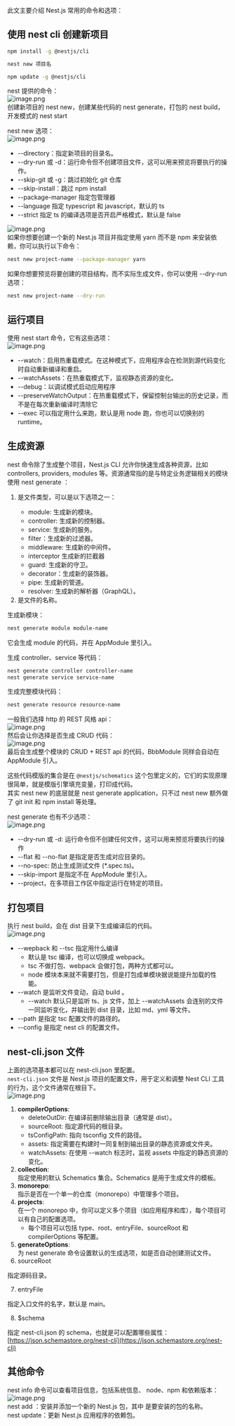 此文主要介绍 Nest.js 常用的命令和选项：
## 使用 nest cli 创建新项目
```bash
npm install -g @nestjs/cli

nest new 项目名

npm update -g @nestjs/cli
```
nest 提供的命令：<br />![image.png](https://cdn.nlark.com/yuque/0/2023/png/21596389/1686358843232-2ce5464f-f137-46bc-b38e-0bc3111ddb8c.png#averageHue=%23353434&clientId=ua100eb1d-51ce-4&from=paste&height=478&id=ud844c497&originHeight=1034&originWidth=1450&originalType=binary&ratio=2&rotation=0&showTitle=false&size=210410&status=done&style=none&taskId=u1b5fc4da-5aa9-4d00-9c8c-dca134b0824&title=&width=671)<br />创建新项目的 nest new，创建某些代码的 nest generate，打包的 nest build，开发模式的 nest start	

nest new 选项：<br />![image.png](https://cdn.nlark.com/yuque/0/2023/png/21596389/1686358963430-70ec9185-4f7a-4596-aeaf-284994a8f059.png#averageHue=%23363636&clientId=ua100eb1d-51ce-4&from=paste&height=212&id=u0e8eef03&originHeight=424&originWidth=1774&originalType=binary&ratio=2&rotation=0&showTitle=false&size=84494&status=done&style=none&taskId=u1df57410-e647-4813-acc2-7df85092afa&title=&width=887)

- --directory：指定新项目的目录名。
- --dry-run 或 -d：运行命令但不创建项目文件，这可以用来预览将要执行的操作。
- --skip-git 或 -g：跳过初始化 git 仓库
- --skip-install：跳过 npm install
- --package-manager 指定包管理器
- --language 指定 typescript 和 javascript，默认的 ts
- --strict 指定 ts 的编译选项是否开启严格模式，默认是 false

![image.png](https://cdn.nlark.com/yuque/0/2023/png/21596389/1686359281721-c9d1a923-d7be-49c0-8933-ae78dd30fee8.png#averageHue=%23353535&clientId=ua100eb1d-51ce-4&from=paste&height=105&id=u57c6f7a6&originHeight=210&originWidth=874&originalType=binary&ratio=2&rotation=0&showTitle=false&size=26419&status=done&style=none&taskId=uca964972-e8c0-4b83-a07a-8d83eae9036&title=&width=437)<br />如果你想要创建一个新的 Nest.js 项目并指定使用 yarn 而不是 npm 来安装依赖，你可以执行以下命令：
```bash
nest new project-name --package-manager yarn
```
如果你想要预览将要创建的项目结构，而不实际生成文件，你可以使用 --dry-run 选项：
```bash
nest new project-name --dry-run
```

## 运行项目
使用 nest start 命令，它有这些选项：<br />![image.png](https://cdn.nlark.com/yuque/0/2023/png/21596389/1686367127722-e79a5a74-1e88-4c87-813f-aea123b9df72.png#averageHue=%23343434&clientId=ua100eb1d-51ce-4&from=paste&height=260&id=eEnFN&originHeight=590&originWidth=1976&originalType=binary&ratio=2&rotation=0&showTitle=false&size=109482&status=done&style=none&taskId=ud8472409-be00-482e-b1c6-41e64dd733b&title=&width=872)

- --watch：启用热重载模式。在这种模式下，应用程序会在检测到源代码变化时自动重新编译和重启。
- --watchAssets：在热重载模式下，监视静态资源的变化。
- --debug：以调试模式启动应用程序
- --preserveWatchOutput：在热重载模式下，保留控制台输出的历史记录，而不是在每次重新编译时清除它
- --exec 可以指定用什么来跑，默认是用 node 跑，你也可以切换别的 runtime。

## 生成资源
nest 命令除了生成整个项目，Nest.js CLI 允许你快速生成各种资源，比如 controllers, providers, modules 等。资源通常指的是与特定业务逻辑相关的模块<br />使用 nest generate <schematic> <name>：

1. <schematic> 是文件类型，可以是以下选项之一：
   - module: 生成新的模块。
   - controller: 生成新的控制器。
   - service: 生成新的服务。
   - filter：生成新的过滤器。
   - middleware: 生成新的中间件。
   - interceptor 生成新的拦截器
   - guard: 生成新的守卫。
   - decorator：生成新的装饰器。
   - pipe: 生成新的管道。
   - resolver: 生成新的解析器（GraphQL）。
2. <name> 是文件的名称。

生成新模块：
```bash
nest generate module module-name
```
它会生成 module 的代码，并在 AppModule 里引入。

生成 controller、service 等代码：
```bash
nest generate controller controller-name
nest generate service service-name
```

生成完整模块代码：
```bash
nest generate resource resource-name
```
一般我们选择 http 的 REST 风格 api：<br />![image.png](https://cdn.nlark.com/yuque/0/2023/png/21596389/1686362353535-c383e6d0-5181-4077-a6af-d100007fc438.png#averageHue=%23393939&clientId=ua100eb1d-51ce-4&from=paste&height=98&id=uf34ee406&originHeight=196&originWidth=814&originalType=binary&ratio=2&rotation=0&showTitle=false&size=34364&status=done&style=none&taskId=u9ab0b58b-9978-4aad-ac26-12a0d4b110e&title=&width=407)<br />然后会让你选择是否生成 CRUD 代码：<br />![image.png](https://cdn.nlark.com/yuque/0/2023/png/21596389/1686362391823-a599495f-e338-42fe-8530-ec35d223958c.png#averageHue=%23434343&clientId=ua100eb1d-51ce-4&from=paste&height=22&id=u1ff16155&originHeight=44&originWidth=804&originalType=binary&ratio=2&rotation=0&showTitle=false&size=8629&status=done&style=none&taskId=ub4be2a14-b6e7-4ae7-b43c-ca5d2ab1223&title=&width=402)<br />最后会生成整个模块的 CRUD + REST api 的代码，BbbModule 同样会自动在 AppModule 引入。

这些代码模版的集合是在 `@nestjs/schematics` 这个包里定义的，它们的实现原理很简单，就是模版引擎填充变量，打印成代码。<br />其实 nest new 的底层就是 nest generate application，只不过 nest new 额外做了 git init 和 npm install 等处理。

nest generate 也有不少选项：<br />![image.png](https://cdn.nlark.com/yuque/0/2023/png/21596389/1686362783764-1914b5e5-ea2e-422f-88b6-0d00440a1cf5.png#averageHue=%23393939&clientId=ua100eb1d-51ce-4&from=paste&height=155&id=ub196eac1&originHeight=310&originWidth=1412&originalType=binary&ratio=2&rotation=0&showTitle=false&size=59252&status=done&style=none&taskId=u525aa91c-0c36-4aab-879a-38c3ff9c403&title=&width=706)

- --dry-run 或 -d: 运行命令但不创建任何文件，这可以用来预览将要执行的操作
- --flat 和 --no-flat 是指定是否生成对应目录的。
- --no-spec: 防止生成测试文件 (*.spec.ts)。
- --skip-import 是指定不在 AppModule 里引入。
-  --project，在多项目工作区中指定运行在特定的项目。

## 打包项目
执行 nest build，会在 dist 目录下生成编译后的代码。<br />![image.png](https://cdn.nlark.com/yuque/0/2023/png/21596389/1686363049370-a21f47a8-734f-4caf-80c7-aef76338e27d.png#averageHue=%23393939&clientId=ua100eb1d-51ce-4&from=paste&height=198&id=u11a8d227&originHeight=396&originWidth=918&originalType=binary&ratio=2&rotation=0&showTitle=false&size=61016&status=done&style=none&taskId=u5201ea98-e1aa-4956-a83b-94775fe3361&title=&width=459)

- --wepback 和 --tsc 指定用什么编译
   - 默认是 tsc 编译，也可以切换成 webpack。
   - tsc 不做打包、webpack 会做打包，两种方式都可以。
   - node 模块本来就不需要打包，但是打包成单模块据说能提升加载的性能。
- --watch 是监听文件变动，自动 build 。
   - --watch 默认只是监听 ts、js 文件，加上 --watchAssets 会连别的文件一同监听变化，并输出到 dist 目录，比如 md、yml 等文件。
- --path 是指定 tsc 配置文件的路径的。
- --config 是指定 nest cli 的配置文件。

## nest-cli.json 文件
上面的选项基本都可以在 nest-cli.json 里配置。<br />`nest-cli.json` 文件是 Nest.js 项目的配置文件，用于定义和调整 Nest CLI 工具的行为，这个文件通常在根目下。<br />![image.png](https://cdn.nlark.com/yuque/0/2023/png/21596389/1686366355859-bdd18663-281b-427c-a0a6-2266bb1328f0.png#averageHue=%232c2b2b&clientId=ua100eb1d-51ce-4&from=paste&height=268&id=u353f2f0b&originHeight=536&originWidth=1326&originalType=binary&ratio=2&rotation=0&showTitle=false&size=67815&status=done&style=none&taskId=u3572c4f2-a428-429d-bfc2-056df267923&title=&width=663)

1. **compilerOptions**:
   - deleteOutDir: 在编译前删除输出目录（通常是 dist）。
   - sourceRoot: 指定源代码的根目录。
   - tsConfigPath: 指向 tsconfig 文件的路径。
   - assets: 指定需要在构建时一同复制到输出目录的静态资源或文件夹。
   - watchAssets: 在使用 --watch 标志时，监视 assets 中指定的静态资源的变化。
2. **collection**:<br />指定使用的默认 Schematics 集合。Schematics 是用于生成文件的模板。
3. **monorepo**:<br />指示是否在一个单一的仓库（monorepo）中管理多个项目。
4. **projects**:<br />在一个 monorepo 中，你可以定义多个项目（如应用程序和库），每个项目可以有自己的配置选项。
   - 每个项目可以包括 type、root、entryFile、sourceRoot 和 compilerOptions 等配置。
5. **generateOptions**:<br />为 nest generate 命令设置默认的生成选项，如是否自动创建测试文件。
6. sourceRoot 

指定源码目录。

7. entryFile

指定入口文件的名字，默认是 main。

8. $schema 

指定 nest-cli.json 的 schema，也就是可以配置哪些属性：[https://json.schemastore.org/nest-cli](https://json.schemastore.org/nest-cli)

## 其他命令
nest info 命令可以查看项目信息，包括系统信息、 node、npm 和依赖版本：<br />![image.png](https://cdn.nlark.com/yuque/0/2023/png/21596389/1686367231403-5997acc9-0337-472d-892a-7278a24b20bf.png#averageHue=%23323030&clientId=ua100eb1d-51ce-4&from=paste&height=368&id=u2e33e20f&originHeight=736&originWidth=814&originalType=binary&ratio=2&rotation=0&showTitle=false&size=79245&status=done&style=none&taskId=uc93d06fa-2cb4-4f1d-9a28-ae73086ab0d&title=&width=407)<br />nest add <package>：安装并添加一个新的 Nest.js 包，其中 <package> 是要安装的包的名称。<br />nest update：更新 Nest.js 应用程序的依赖包。
